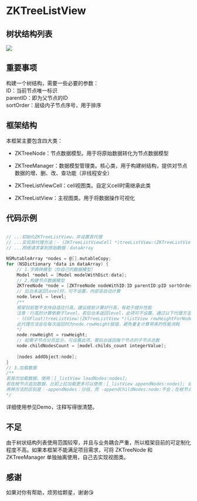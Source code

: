 # ZKTreeListView

## 树状结构列表

 ![](https://github.com/bestDew/ZKTreeTableView/raw/master/ZKTreeTableView/Untitled.gif)
 
## 重要事项

 构建一个树结构，需要一些必要的参数：<br/>ID：当前节点唯一标识<br/>parentID：即为父节点的ID<br/>sortOrder：层级内子节点序号，用于排序
 
## 框架结构

 本框架主要包含四大类：
 
 * ZKTreeNode：节点数据模型。用于将原始数据转化为节点数据模型
   
 * ZKTreeManager：数据模型管理类。核心类，用于构建树结构，提供对节点数据的增、删、改、查功能（非线程安全）
 
 * ZKTreeListViewCell：cell视图类。自定义cell时需继承此类
 
 * ZKTreeListView：主视图类。用于将数据操作可视化
 
 ## 代码示例

 ```ObjectiveC
 
 // ...初始化ZKTreeListView，并设置其代理
 // ...实现其代理方法：- (ZKTreeListViewCell *)treeListView:(ZKTreeListView *)listView cellForNode:(ZKTreeNode *)node    atIndexPath:(NSIndexPath *)indexPath;
 // ...网络请求拿到原始数据：dataArray
 
 NSMutableArray *nodes = @[].mutableCopy;
 for (NSDictionary *data in dataArray) {
     // 1.字典转模型（你自己的数据模型）
     Model *model = [Model modelWithDict:data];
     // 2.构建节点数据模型
     ZKTreeNode *node = [ZKTreeNode nodeWithID:ID parentID:pID sortOrder:sortOrder data:model];
     // 后台未返回level时，可不设置，内部会自动计算
     node.level = level;
     /**
     框架目前暂不支持自适应行高，建议提前计算好行高，有助于提升性能
     注意：行高的计算依赖于level，若后台未返回level，此项可不设置，通过以下代理方法返回行高（此时level已内部自动设置）:
     - (CGFloat)treeListView:(ZKTreeListView *)listView rowHeightForNode:(ZKTreeNode *)node atIndexPath:(NSIndexPath *)indexPath
     此代理方法会在每次返回时为node.rowHeight赋值，避免重复计算带来的性能消耗
     */
     node.rowHeight = rowHeight;
     // 如需子节点分页显示，可设置此项，需后台返回每个节点的子节点总数
     node.childNodesCount = [model.childs_count integerValue];
     
     [nodes addObject:node];
 }
 // 3.加载数据
 /**
 若首次加载数据，使用：[_listView loadNodes:nodes];
 若在根节点追加数据，比如上拉加载更多可以使用：[_listView appendNodes:nodes]; 或 [_listView appendChildNodes:nodes node:nil];两种方式
 两种方法的区别是：-appendNodes：分组，而 -appendChildNodes:node:不会；在根节点追加数据时推荐使用前者，在子节点追加数据时只能使用后者
 */
 
 ```
 
 详细使用参见Demo，注释写得很清楚。
 
## 不足

 由于树状结构列表使用范围较窄，并且与业务耦合严重，所以框架目前的可定制化程度不高。如果本框架不能满足项目需求，可将 ZKTreeNode 和 ZKTreeManager 单独抽离使用，自己去实现视图类。
 
## 感谢

如果对你有帮助，烦劳给颗星，谢谢😘
